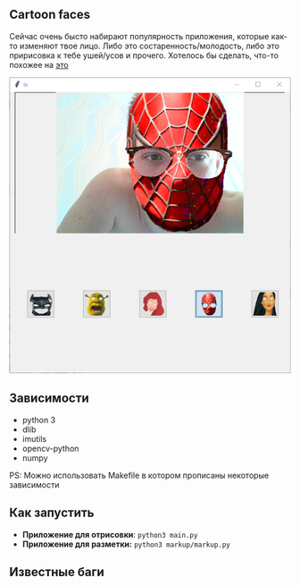 ## Cartoon faces ##
Сейчас очень бысто набирают популярность приложения, которые как-то изменяют твое лицо. Либо это состаренность/молодость, либо это пририсовка к тебе ушей/усов и прочего. Хотелось бы сделать, что-то похожее на [это](http://www.europaplus.ru/index.php?go=News&in=view&id=29635)

![Screenshot](screenshot.png)


## Зависимости ##
* python 3
* dlib
* imutils
* opencv-python
* numpy

PS: Можно использовать Makefile в котором прописаны некоторые зависимости

## Как запустить ##

- **Приложение для отрисовки**: `python3 main.py`
- **Приложение для разметки:** `python3 markup/markup.py`

## Известные баги ##

